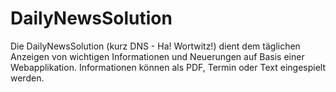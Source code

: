 # DailyNewsSolution
Die DailyNewsSolution (kurz DNS - Ha! Wortwitz!) dient dem täglichen Anzeigen von wichtigen Informationen und Neuerungen auf Basis einer Webapplikation. Informationen können als PDF, Termin oder Text eingespielt werden.
